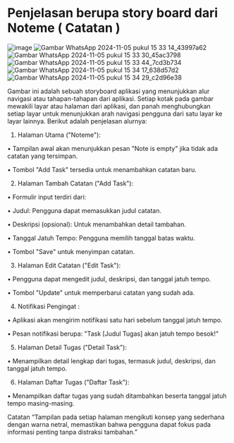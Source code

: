 # Penjelasan berupa story board dari Noteme ( Catatan )
![image](https://github.com/user-attachments/assets/07768e95-e778-48dc-bcd2-760f5baadc12)
![Gambar WhatsApp 2024-11-05 pukul 15 33 14_43997a62](https://github.com/user-attachments/assets/9b8e23d6-00d0-47f5-b6bc-ab417664636a)\
![Gambar WhatsApp 2024-11-05 pukul 15 33 30_45ac3798](https://github.com/user-attachments/assets/4ffbbb40-ee2b-4b62-b7ca-aa884bdc5bc3)
![Gambar WhatsApp 2024-11-05 pukul 15 33 44_7cd3b734](https://github.com/user-attachments/assets/c75cc99a-31db-48fb-af3e-a5d9c4b54f83)
![Gambar WhatsApp 2024-11-05 pukul 15 34 17_638d57d2](https://github.com/user-attachments/assets/3717dd14-4eb5-4aa5-af93-1967bd023057)
![Gambar WhatsApp 2024-11-05 pukul 15 34 29_c2d96e38](https://github.com/user-attachments/assets/d3aa1690-2976-416e-ae9c-6741f61a667c)

Gambar ini adalah sebuah storyboard aplikasi yang menunjukkan alur navigasi atau tahapan-tahapan dari aplikasi. Setiap kotak pada gambar mewakili layar atau halaman dari aplikasi, dan panah menghubungkan setiap layar untuk menunjukkan arah navigasi pengguna dari satu layar ke layar lainnya. Berikut adalah penjelasan alurnya:

1. Halaman Utama ("Noteme"):

•	Tampilan awal akan menunjukkan pesan "Note is empty" jika tidak ada catatan yang tersimpan.

•	Tombol "Add Task" tersedia untuk menambahkan catatan baru.

2. Halaman Tambah Catatan ("Add Task"):

•	Formulir input terdiri dari:

•	Judul: Pengguna dapat memasukkan judul catatan.

•	Deskripsi (opsional): Untuk menambahkan detail tambahan.

•	Tanggal Jatuh Tempo: Pengguna memilih tanggal batas waktu.

•	Tombol "Save" untuk menyimpan catatan.

3. Halaman Edit Catatan ("Edit Task"):

•	Pengguna dapat mengedit judul, deskripsi, dan tanggal jatuh tempo.

•	Tombol "Update" untuk memperbarui catatan yang sudah ada.

4. Notifikasi Pengingat :

•	Aplikasi akan mengirim notifikasi satu hari sebelum tanggal jatuh tempo.

•	Pesan notifikasi berupa: "Task [Judul Tugas] akan jatuh tempo besok!"

5. Halaman Detail Tugas ("Detail Task"):

•	Menampilkan detail lengkap dari tugas, termasuk judul, deskripsi, dan tanggal jatuh tempo.

6. Halaman Daftar Tugas ("Daftar Task"):

•	Menampilkan daftar tugas yang sudah ditambahkan beserta tanggal jatuh tempo masing-masing.

Catatan “Tampilan pada setiap halaman mengikuti konsep yang sederhana dengan warna netral, memastikan bahwa pengguna dapat fokus pada informasi penting tanpa distraksi tambahan.”
